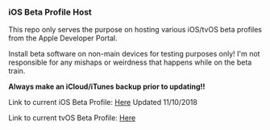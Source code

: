 ### iOS Beta Profile Host


This repo only serves the purpose on hosting various iOS/tvOS beta profiles from the Apple Developer Portal. 

Install beta software on non-main devices for testing purposes only! I'm not responsible for any mishaps or weirdness that happens while on the beta train. 

**Always make an iCloud/iTunes backup prior to updating!!**



Link to current iOS Beta Profile: [Here](https://github.com/neshyd/iOS11Beta/raw/master/iOS_12_Beta_Profile.mobileconfig)
Updated 11/10/2018

Link to current tvOS Beta Profile: [Here](https://www.google.com)

